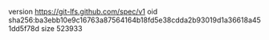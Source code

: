 version https://git-lfs.github.com/spec/v1
oid sha256:ba3ebb10e9c16763a87564164b18fd5e38cdda2b93019d1a36618a451dd5f78d
size 523933
